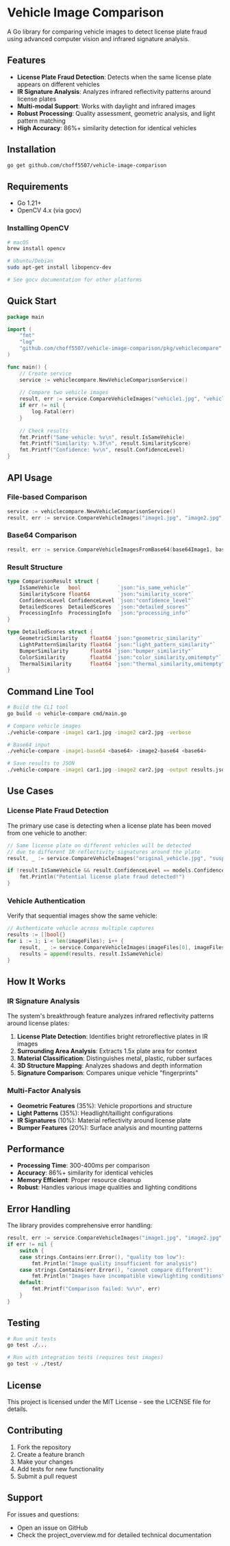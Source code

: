 # Vehicle Image Comparison

A Go library for comparing vehicle images to detect license plate fraud using advanced computer vision and infrared signature analysis.

## Features

- **License Plate Fraud Detection**: Detects when the same license plate appears on different vehicles
- **IR Signature Analysis**: Analyzes infrared reflectivity patterns around license plates  
- **Multi-modal Support**: Works with daylight and infrared images
- **Robust Processing**: Quality assessment, geometric analysis, and light pattern matching
- **High Accuracy**: 86%+ similarity detection for identical vehicles

## Installation

```bash
go get github.com/choff5507/vehicle-image-comparison
```

## Requirements

- Go 1.21+
- OpenCV 4.x (via gocv)

### Installing OpenCV

```bash
# macOS
brew install opencv

# Ubuntu/Debian  
sudo apt-get install libopencv-dev

# See gocv documentation for other platforms
```

## Quick Start

```go
package main

import (
    "fmt"
    "log"
    "github.com/choff5507/vehicle-image-comparison/pkg/vehiclecompare"
)

func main() {
    // Create service
    service := vehiclecompare.NewVehicleComparisonService()
    
    // Compare two vehicle images
    result, err := service.CompareVehicleImages("vehicle1.jpg", "vehicle2.jpg")
    if err != nil {
        log.Fatal(err)
    }
    
    // Check results
    fmt.Printf("Same vehicle: %v\n", result.IsSameVehicle)
    fmt.Printf("Similarity: %.3f\n", result.SimilarityScore)
    fmt.Printf("Confidence: %v\n", result.ConfidenceLevel)
}
```

## API Usage

### File-based Comparison

```go
service := vehiclecompare.NewVehicleComparisonService()
result, err := service.CompareVehicleImages("image1.jpg", "image2.jpg")
```

### Base64 Comparison

```go
result, err := service.CompareVehicleImagesFromBase64(base64Image1, base64Image2)
```

### Result Structure

```go
type ComparisonResult struct {
    IsSameVehicle   bool            `json:"is_same_vehicle"`
    SimilarityScore float64         `json:"similarity_score"`
    ConfidenceLevel ConfidenceLevel `json:"confidence_level"`
    DetailedScores  DetailedScores  `json:"detailed_scores"`
    ProcessingInfo  ProcessingInfo  `json:"processing_info"`
}

type DetailedScores struct {
    GeometricSimilarity    float64 `json:"geometric_similarity"`
    LightPatternSimilarity float64 `json:"light_pattern_similarity"`
    BumperSimilarity       float64 `json:"bumper_similarity"`
    ColorSimilarity        float64 `json:"color_similarity,omitempty"`
    ThermalSimilarity      float64 `json:"thermal_similarity,omitempty"`
}
```

## Command Line Tool

```bash
# Build the CLI tool
go build -o vehicle-compare cmd/main.go

# Compare vehicle images
./vehicle-compare -image1 car1.jpg -image2 car2.jpg -verbose

# Base64 input
./vehicle-compare -image1-base64 <base64> -image2-base64 <base64>

# Save results to JSON
./vehicle-compare -image1 car1.jpg -image2 car2.jpg -output results.json
```

## Use Cases

### License Plate Fraud Detection

The primary use case is detecting when a license plate has been moved from one vehicle to another:

```go
// Same license plate on different vehicles will be detected
// due to different IR reflectivity signatures around the plate
result, _ := service.CompareVehicleImages("original_vehicle.jpg", "suspect_vehicle.jpg")

if !result.IsSameVehicle && result.ConfidenceLevel == models.ConfidenceHigh {
    fmt.Println("Potential license plate fraud detected!")
}
```

### Vehicle Authentication

Verify that sequential images show the same vehicle:

```go
// Authenticate vehicle across multiple captures
results := []bool{}
for i := 1; i < len(imageFiles); i++ {
    result, _ := service.CompareVehicleImages(imageFiles[0], imageFiles[i])
    results = append(results, result.IsSameVehicle)
}
```

## How It Works

### IR Signature Analysis

The system's breakthrough feature analyzes infrared reflectivity patterns around license plates:

1. **License Plate Detection**: Identifies bright retroreflective plates in IR images
2. **Surrounding Area Analysis**: Extracts 1.5x plate area for context
3. **Material Classification**: Distinguishes metal, plastic, rubber surfaces
4. **3D Structure Mapping**: Analyzes shadows and depth information
5. **Signature Comparison**: Compares unique vehicle "fingerprints"

### Multi-Factor Analysis

- **Geometric Features** (35%): Vehicle proportions and structure
- **Light Patterns** (35%): Headlight/taillight configurations  
- **IR Signatures** (10%): Material reflectivity around license plate
- **Bumper Features** (20%): Surface analysis and mounting patterns

## Performance

- **Processing Time**: 300-400ms per comparison
- **Accuracy**: 86%+ similarity for identical vehicles
- **Memory Efficient**: Proper resource cleanup
- **Robust**: Handles various image qualities and lighting conditions

## Error Handling

The library provides comprehensive error handling:

```go
result, err := service.CompareVehicleImages("image1.jpg", "image2.jpg")
if err != nil {
    switch {
    case strings.Contains(err.Error(), "quality too low"):
        fmt.Println("Image quality insufficient for analysis")
    case strings.Contains(err.Error(), "cannot compare different"):
        fmt.Println("Images have incompatible view/lighting conditions")
    default:
        fmt.Printf("Comparison failed: %v\n", err)
    }
}
```

## Testing

```bash
# Run unit tests
go test ./...

# Run with integration tests (requires test images)
go test -v ./test/
```

## License

This project is licensed under the MIT License - see the LICENSE file for details.

## Contributing

1. Fork the repository
2. Create a feature branch
3. Make your changes
4. Add tests for new functionality
5. Submit a pull request

## Support

For issues and questions:
- Open an issue on GitHub
- Check the project_overview.md for detailed technical documentation